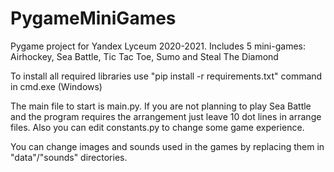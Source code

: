 # PygameMiniGames
Pygame project for Yandex Lyceum 2020-2021. Includes 5 mini-games: Airhockey, Sea Battle, Tic Tac Toe, Sumo and Steal The Diamond

To install all required libraries use "pip install -r requirements.txt" command in cmd.exe (Windows)

The main file to start is main.py. If you are not planning to play Sea Battle and the program requires the arrangement just leave 10 dot lines in arrange files.
Also you can edit constants.py to change some game experience.

You can change images and sounds used in the games by replacing them in "data"/"sounds" directories.
